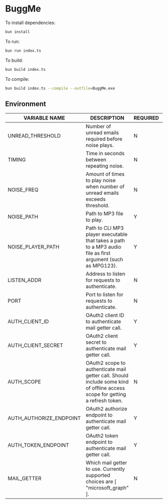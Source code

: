# BuggMe

To install dependencies:

```bash
bun install
```

To run:

```bash
bun run index.ts
```

To build:

```bash
bun build index.ts
```

To compile:

```bash
bun build index.ts --compile --outfile=BuggMe.exe
```

## Environment

| VARIABLE NAME           | DESCRIPTION                                                                                                                  | REQUIRED | TYPE | DEFAULT                              | EXAMPLE                                                             |
|-------------------------|------------------------------------------------------------------------------------------------------------------------------|----------|------|--------------------------------------|---------------------------------------------------------------------|
| UNREAD_THRESHOLD        | Number of unread emails required before noise plays.                                                                         | N        | INT  | 0                                    | 0                                                                   |
| TIMING                  | Time in seconds between repeating noise.                                                                                     | N        | INT  | 60                                   | 60                                                                  |
| NOISE_FREQ              | Amount of times to play noise when number of unread emails exceeds threshold.                                                | N        | INT  | 1                                    | 1                                                                   |
| NOISE_PATH              | Path to MP3 file to play.                                                                                                    | Y        | PATH |                                      | "./ding.mp3"                                                        |
| NOISE_PLAYER_PATH       | Path to CLI MP3 player executable that takes a path to a MP3 audio file as first argument (such as MPG123).                  | Y        | PATH |                                      | "./mpg123"                                                          |
| LISTEN_ADDR             | Address to listen for requests to authenticate.                                                                              | N        | HOST | "localhost"                          | "localhost"                                                         |
| PORT                    | Port to listen for requests to authenticate.                                                                                 | N        | PORT | 7634                                 | 7634                                                                |
| AUTH_CLIENT_ID          | OAuth2 client ID to authenticate mail getter call.                                                                           | Y        | STR  |                                      |                                                                     |
| AUTH_CLIENT_SECRET      | OAuth2 client secret to authenticate mail getter call.                                                                       | Y        | STR  |                                      |                                                                     |
| AUTH_SCOPE              | OAuth2 scope to authenticate mail getter call. Should include some kind of offline access scope for getting a refresh token. | N        | STR  | "offline_access user.read mail.read" | "offline_access user.read mail.read"                                |
| AUTH_AUTHORIZE_ENDPOINT | OAuth2 authorize endpoint to authenticate mail getter call.                                                                  | Y        | URL  |                                      | "https://login.microsoftonline.com/consumers/oauth2/v2.0/authorize" |
| AUTH_TOKEN_ENDPOINT     | OAuth2 token endpoint to authenticate mail getter call.                                                                      | Y        | URL  |                                      | "https://login.microsoftonline.com/consumers/oauth2/v2.0/token"     |
| MAIL_GETTER             | Which mail getter to use. Currently supported choices are [ "microsoft_graph" ].                                             | N        | STR  | "microsoft_graph"                    | "microsoft_graph"                                                   |

